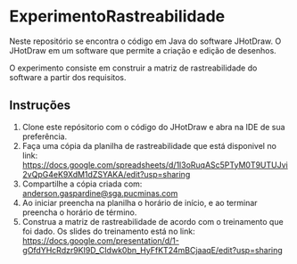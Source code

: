 # ExperimentoRastreabilidade

Neste repositório se encontra o código em Java do software JHotDraw.
O JHotDraw em um software que permite a criação e edição de desenhos.

O experimento consiste em construir a matriz de rastreabilidade do software a partir dos requisitos.

## Instruções

1. Clone este repósitorio com o código do JHotDraw e abra na IDE de sua preferência.
1. Faça uma cópia da planilha de rastreabilidade que está disponivel no link: https://docs.google.com/spreadsheets/d/1l3oRuqASc5PTyM0T9UTUJvi2vQpG4eK9XdM1dZSYAKA/edit?usp=sharing
1. Compartilhe a cópia criada com: anderson.gaspardine@sga.pucminas.com
1. Ao iniciar preencha na planilha o horário de início, e ao terminar preencha o horário de término.
1. Construa a matriz de rastreabilidade de acordo com o treinamento que foi dado. Os slides do treinamento está no link: https://docs.google.com/presentation/d/1-gOfdYHcRdzr9KI9D_CIdwk0bn_HyFfKT24mBCjaaqE/edit?usp=sharing
